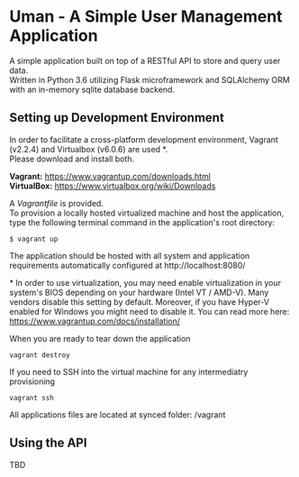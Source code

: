 # Uman - A Simple User Management Application
A simple application built on top of a RESTful API to store and query user data.\
Written in Python 3.6 utilizing Flask microframework and SQLAlchemy ORM with an in-memory sqlite database backend.

## Setting up Development Environment
In order to facilitate a cross-platform development environment, Vagrant (v2.2.4) and Virtualbox (v6.0.6) are used *.\
Please download and install both.

**Vagrant:** https://www.vagrantup.com/downloads.html \
**VirtualBox:** https://www.virtualbox.org/wiki/Downloads


A *Vagrantfile* is provided.\
To provision a locally hosted virtualized machine and host the application, type the following terminal command in the application's root directory:
```
$ vagrant up
```
The application should be hosted with all system and application requirements automatically configured at http://localhost:8080/


\* In order to use virtualization, you may need enable virtualization in your system's BIOS depending on your hardware (Intel VT / AMD-V). Many vendors disable this setting by default. Moreover, if you have Hyper-V enabled for Windows you might need to disable it. You can read more here: https://www.vagrantup.com/docs/installation/

When you are ready to tear down the application
```
vagrant destroy
```
If you need to SSH into the virtual machine for any intermediatry provisioning
```
vagrant ssh
```
All applications files are located at synced folder: /vagrant

## Using the API
TBD